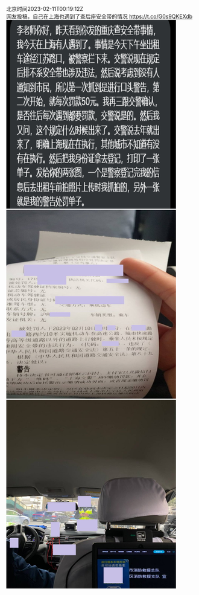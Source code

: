北京时间2023-02-11T00:19:12Z<br>网友投稿，自己在上海也遇到了查后座安全带的情况 https://t.co/G0s9QKEXdb<br><img src='/temp/image/2023/x-Month-2/1624080552109170691_0.jpg' width='450' height='500'><img src='/temp/image/2023/x-Month-2/1624080552109170691_1.jpg' width='450' height='500'><img src='/temp/image/2023/x-Month-2/1624080552109170691_2.jpg' width='450' height='500'><br><br>